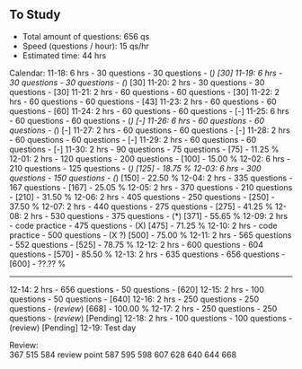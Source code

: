 ## To Study ##

- Total amount of questions:    656 qs
- Speed (questions / hour):     15  qs/hr
- Estimated time:               44  hrs

Calendar:
11-18: 6 hrs    -  30 questions -    30 questions   - (*)        [30]
11-19: 6 hrs    -  30 questions -    30 questions   - (*)        [30]
11-20: 2 hrs    -  30 questions -    30 questions   -            [30]
11-21: 2 hrs    -  60 questions -    60 questions   -            [30]
11-22: 2 hrs    -  60 questions -    60 questions   -            [43]
11-23: 2 hrs    -  60 questions -    60 questions   -            [60]
11-24: 2 hrs    -  60 questions -    60 questions   -            [-]
11-25: 6 hrs    -  60 questions -    60 questions   - (*)        [-]
11-26: 6 hrs    -  60 questions -    60 questions   - (*)        [-]
11-27: 2 hrs    -  60 questions -    60 questions   -            [-]
11-28: 2 hrs    -  60 questions -    60 questions   -            [-]
11-29: 2 hrs    -  60 questions -    60 questions   -            [-]
11-30: 2 hrs    -  90 questions -    75 questions   -            [75]       - 11.25 %
12-01: 2 hrs    - 120 questions -   200 questions   -            [100]      - 15.00 %
12-02: 6 hrs    - 210 questions -   125 questions   - (*)        [125]      - 18.75 %
12-03: 6 hrs    - 300 questions -   150 questions   - (*)        [150]      - 22.50 %
12-04: 2 hrs    - 335 questions -   167 questions   -            [167]      - 25.05 %
12-05: 2 hrs    - 370 questions -   210 questions   -            [210]      - 31.50 %
12-06: 2 hrs    - 405 questions -   250 questions   -            [250]      - 37.50 %
12-07: 2 hrs    - 440 questions -   275 questions   -            [275]      - 41.25 %
12-08: 2 hrs    - 530 questions -   375 questions   - (*)        [371]      - 55.65 %
12-09: 2 hrs    - code practice -   475 questions   - (X)        [475]      - 71.25 %
12-10: 2 hrs    - code practice -   500 questions   - (X ?)      [500]      - 75.00 %
12-11: 2 hrs    - 565 questions -   552 questions   -            [525]      - 78.75 %
12-12: 2 hrs    - 600 questions -   604 questions   -            [570]      - 85.50 %
12-13: 2 hrs    - 635 questions -   656 questions   -            [600]      - ??.?? %
***************************************************************************************
12-14: 2 hrs    - 656 questions -    50 questions   -            [620]
12-15: 2 hrs    - 100 questions -    50 questions   -            [640]
12-16: 2 hrs    - 250 questions -   250 questions   - (*review*) [668]       - 100.00 %
12-17: 2 hrs    - 250 questions -   250 questions   - (*review*) [Pending]
12-18: 2 hrs    - 100 questions -   100 questions   - (review)   [Pending]
12-19: Test day

Review:  
367
515
584 review point
587
595
598
607
628
640
644
668